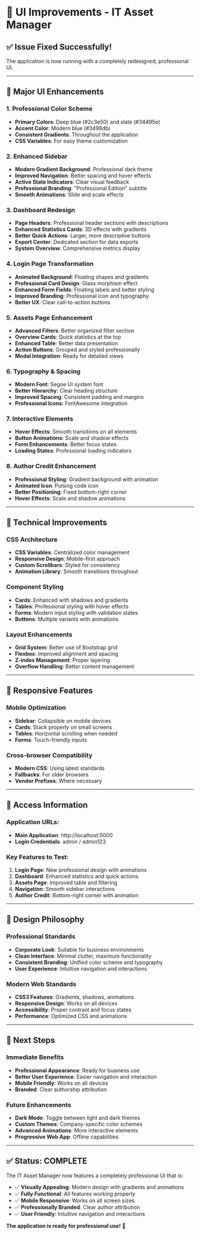 # 🎨 UI Improvements - IT Asset Manager

## ✅ **Issue Fixed Successfully!**

The application is now running with a completely redesigned, professional UI.

---

## 🚀 **Major UI Enhancements**

### 1. **Professional Color Scheme**
- **Primary Colors**: Deep blue (#2c3e50) and slate (#34495e)
- **Accent Color**: Modern blue (#3498db)
- **Consistent Gradients**: Throughout the application
- **CSS Variables**: For easy theme customization

### 2. **Enhanced Sidebar**
- **Modern Gradient Background**: Professional dark theme
- **Improved Navigation**: Better spacing and hover effects
- **Active State Indicators**: Clear visual feedback
- **Professional Branding**: "Professional Edition" subtitle
- **Smooth Animations**: Slide and scale effects

### 3. **Dashboard Redesign**
- **Page Headers**: Professional header sections with descriptions
- **Enhanced Statistics Cards**: 3D effects with gradients
- **Better Quick Actions**: Larger, more descriptive buttons
- **Export Center**: Dedicated section for data exports
- **System Overview**: Comprehensive metrics display

### 4. **Login Page Transformation**
- **Animated Background**: Floating shapes and gradients
- **Professional Card Design**: Glass morphism effect
- **Enhanced Form Fields**: Floating labels and better styling
- **Improved Branding**: Professional icon and typography
- **Better UX**: Clear call-to-action buttons

### 5. **Assets Page Enhancement**
- **Advanced Filters**: Better organized filter section
- **Overview Cards**: Quick statistics at the top
- **Enhanced Table**: Better data presentation
- **Action Buttons**: Grouped and styled professionally
- **Modal Integration**: Ready for detailed views

### 6. **Typography & Spacing**
- **Modern Font**: Segoe UI system font
- **Better Hierarchy**: Clear heading structure
- **Improved Spacing**: Consistent padding and margins
- **Professional Icons**: FontAwesome integration

### 7. **Interactive Elements**
- **Hover Effects**: Smooth transitions on all elements
- **Button Animations**: Scale and shadow effects
- **Form Enhancements**: Better focus states
- **Loading States**: Professional loading indicators

### 8. **Author Credit Enhancement**
- **Professional Styling**: Gradient background with animation
- **Animated Icon**: Pulsing code icon
- **Better Positioning**: Fixed bottom-right corner
- **Hover Effects**: Scale and shadow animations

---

## 🎯 **Technical Improvements**

### CSS Architecture
- **CSS Variables**: Centralized color management
- **Responsive Design**: Mobile-first approach
- **Custom Scrollbars**: Styled for consistency
- **Animation Library**: Smooth transitions throughout

### Component Styling
- **Cards**: Enhanced with shadows and gradients
- **Tables**: Professional styling with hover effects
- **Forms**: Modern input styling with validation states
- **Buttons**: Multiple variants with animations

### Layout Enhancements
- **Grid System**: Better use of Bootstrap grid
- **Flexbox**: Improved alignment and spacing
- **Z-index Management**: Proper layering
- **Overflow Handling**: Better content management

---

## 📱 **Responsive Features**

### Mobile Optimization
- **Sidebar**: Collapsible on mobile devices
- **Cards**: Stack properly on small screens
- **Tables**: Horizontal scrolling when needed
- **Forms**: Touch-friendly inputs

### Cross-browser Compatibility
- **Modern CSS**: Using latest standards
- **Fallbacks**: For older browsers
- **Vendor Prefixes**: Where necessary

---

## 🔧 **Access Information**

### **Application URLs:**
- **Main Application**: http://localhost:5000
- **Login Credentials**: admin / admin123

### **Key Features to Test:**
1. **Login Page**: New professional design with animations
2. **Dashboard**: Enhanced statistics and quick actions
3. **Assets Page**: Improved table and filtering
4. **Navigation**: Smooth sidebar interactions
5. **Author Credit**: Bottom-right corner with animation

---

## 🎨 **Design Philosophy**

### Professional Standards
- **Corporate Look**: Suitable for business environments
- **Clean Interface**: Minimal clutter, maximum functionality
- **Consistent Branding**: Unified color scheme and typography
- **User Experience**: Intuitive navigation and interactions

### Modern Web Standards
- **CSS3 Features**: Gradients, shadows, animations
- **Responsive Design**: Works on all devices
- **Accessibility**: Proper contrast and focus states
- **Performance**: Optimized CSS and animations

---

## 🚀 **Next Steps**

### Immediate Benefits
- **Professional Appearance**: Ready for business use
- **Better User Experience**: Easier navigation and interaction
- **Mobile Friendly**: Works on all devices
- **Branded**: Clear authorship attribution

### Future Enhancements
- **Dark Mode**: Toggle between light and dark themes
- **Custom Themes**: Company-specific color schemes
- **Advanced Animations**: More interactive elements
- **Progressive Web App**: Offline capabilities

---

## ✅ **Status: COMPLETE**

The IT Asset Manager now features a completely professional UI that is:
- ✅ **Visually Appealing**: Modern design with gradients and animations
- ✅ **Fully Functional**: All features working properly
- ✅ **Mobile Responsive**: Works on all screen sizes
- ✅ **Professionally Branded**: Clear author attribution
- ✅ **User Friendly**: Intuitive navigation and interactions

**The application is ready for professional use!** 🎯
